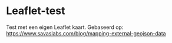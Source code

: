 # Leaflet-test
Test met een eigen Leaflet kaart. 
Gebaseerd op: https://www.savaslabs.com/blog/mapping-external-geojson-data
